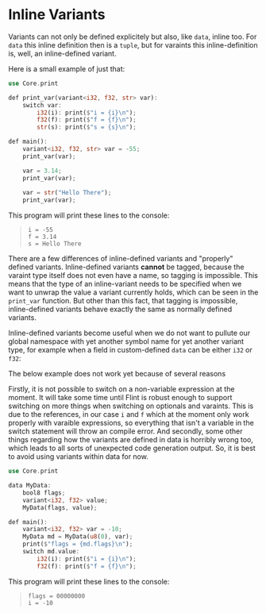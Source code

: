 # Inline Variants

Variants can not only be defined explicitely but also, like `data`, inline too. For `data` this inline definition then is a `tuple`, but for varaints this inline-definition is, well, an inline-defined variant.

Here is a small example of just that:

```rs
use Core.print

def print_var(variant<i32, f32, str> var):
	switch var:
		i32(i): print($"i = {i}\n");
		f32(f): print($"f = {f}\n");
		str(s): print($"s = {s}\n");

def main():
	variant<i32, f32, str> var = -55;
	print_var(var);

	var = 3.14;
	print_var(var);
	
	var = str("Hello There");
	print_var(var);
```

This program will print these lines to the console:

> ```
> i = -55
> f = 3.14
> s = Hello There
> ```

There are a few differences of inline-defined variants and "properly" defined variants. Inline-defined variants **cannot** be tagged, because the varaint type itself does not even have a name, so tagging is impossible. This means that the type of an inline-variant needs to be specified when we want to unwrap the value a variant currently holds, which can be seen in the `print_var` function. But other than this fact, that tagging is impossible, inline-defined variants behave exactly the same as normally defined variants.

Inline-defined variants become useful when we do not want to pullute our global namespace with yet another symbol name for yet another variant type, for example when a field in custom-defined `data` can be either `i32` or `f32`:

<div class="warning">

The below example does not work yet because of several reasons

Firstly, it is not possible to switch on a non-variable expression at the moment. It will take some time until Flint is robust enough to support switching on more things when switching on optionals and varaints. This is due to the references, in our case `i` and `f` which at the moment only work properly with varaible expressions, so everything that isn't a variable in the switch statement will throw an compile error.
And secondly, some other things regarding how the variants are defined in data is horribly wrong too, which leads to all sorts of unexpected code generation output. So, it is best to avoid using variants within data for now.

</div>

```rs
use Core.print

data MyData:
	bool8 flags;
	variant<i32, f32> value;
	MyData(flags, value);

def main():
	variant<i32, f32> var = -10;
	MyData md = MyData(u8(0), var);
	print($"flags = {md.flags}\n");
	switch md.value:
		i32(i): print($"i = {i}\n");
		f32(f): print($"f = {f}\n");
```

This program will print these lines to the console:

> ```
> flags = 00000000
> i = -10
> ```

